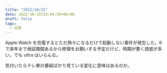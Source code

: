 ```yaml
---
title: "2022/10/15"
date: 2022-10-15T23:44:50+09:00
draft: false
tags:
  - 日常
---
```


Apple Watch を充電するとただ熱々になるだけで起動しない事件が発生した。6 で来年まで保証期間あるから修理をお願いする予定だけど、時期が悪く誘惑が多い。でも ultra はいらんな。

気付いたらテレ東の番組ばかり見ている変化に意味はあるのか。
